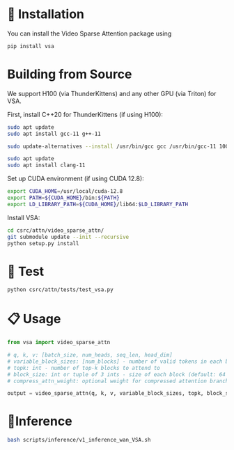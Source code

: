 
# 🔧 Installation
You can install the Video Sparse Attention package using

```bash
pip install vsa
```

# Building from Source
We support H100 (via ThunderKittens) and any other GPU (via Triton) for VSA.

First, install C++20 for ThunderKittens (if using H100):

```bash
sudo apt update
sudo apt install gcc-11 g++-11

sudo update-alternatives --install /usr/bin/gcc gcc /usr/bin/gcc-11 100 --slave /usr/bin/g++ g++ /usr/bin/g++-11

sudo apt update
sudo apt install clang-11
```

Set up CUDA environment (if using CUDA 12.8):

```bash
export CUDA_HOME=/usr/local/cuda-12.8
export PATH=${CUDA_HOME}/bin:${PATH} 
export LD_LIBRARY_PATH=${CUDA_HOME}/lib64:$LD_LIBRARY_PATH
```

Install VSA:

```bash
cd csrc/attn/video_sparse_attn/
git submodule update --init --recursive
python setup.py install
```

# 🧪 Test

```bash
python csrc/attn/tests/test_vsa.py
```

# 📋 Usage

```python
from vsa import video_sparse_attn

# q, k, v: [batch_size, num_heads, seq_len, head_dim]
# variable_block_sizes: [num_blocks] - number of valid tokens in each block
# topk: int - number of top-k blocks to attend to
# block_size: int or tuple of 3 ints - size of each block (default: 64 tokens)
# compress_attn_weight: optional weight for compressed attention branch

output = video_sparse_attn(q, k, v, variable_block_sizes, topk, block_size, compress_attn_weight)

``` 

# 🚀Inference

```bash
bash scripts/inference/v1_inference_wan_VSA.sh
```
